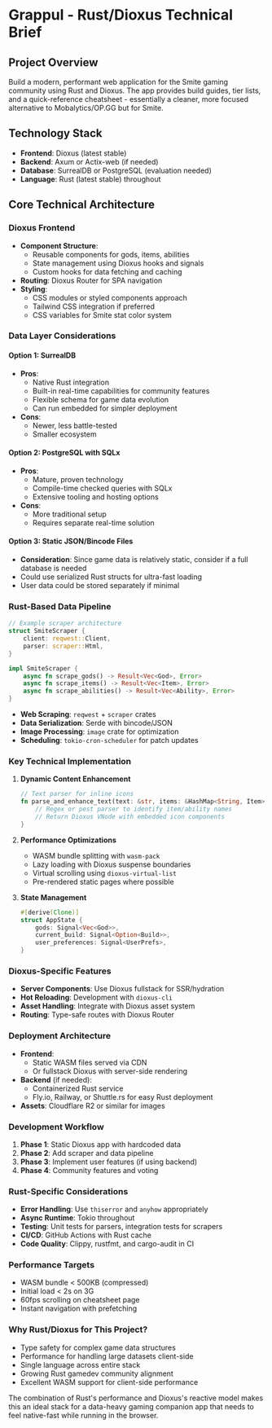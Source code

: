 # Grappul - Rust/Dioxus Technical Brief

## Project Overview
Build a modern, performant web application for the Smite gaming community using Rust and Dioxus. The app provides build guides, tier lists, and a quick-reference cheatsheet - essentially a cleaner, more focused alternative to Mobalytics/OP.GG but for Smite.

## Technology Stack
- **Frontend**: Dioxus (latest stable)
- **Backend**: Axum or Actix-web (if needed)
- **Database**: SurrealDB or PostgreSQL (evaluation needed)
- **Language**: Rust (latest stable) throughout

## Core Technical Architecture

### Dioxus Frontend
- **Component Structure**:
  - Reusable components for gods, items, abilities
  - State management using Dioxus hooks and signals
  - Custom hooks for data fetching and caching
- **Routing**: Dioxus Router for SPA navigation
- **Styling**: 
  - CSS modules or styled components approach
  - Tailwind CSS integration if preferred
  - CSS variables for Smite stat color system

### Data Layer Considerations

#### Option 1: SurrealDB
- **Pros**: 
  - Native Rust integration
  - Built-in real-time capabilities for community features
  - Flexible schema for game data evolution
  - Can run embedded for simpler deployment
- **Cons**: 
  - Newer, less battle-tested
  - Smaller ecosystem

#### Option 2: PostgreSQL with SQLx
- **Pros**: 
  - Mature, proven technology
  - Compile-time checked queries with SQLx
  - Extensive tooling and hosting options
- **Cons**: 
  - More traditional setup
  - Requires separate real-time solution

#### Option 3: Static JSON/Bincode Files
- **Consideration**: Since game data is relatively static, consider if a full database is needed
- Could use serialized Rust structs for ultra-fast loading
- User data could be stored separately if minimal

### Rust-Based Data Pipeline
```rust
// Example scraper architecture
struct SmiteScraper {
    client: reqwest::Client,
    parser: scraper::Html,
}

impl SmiteScraper {
    async fn scrape_gods() -> Result<Vec<God>, Error>
    async fn scrape_items() -> Result<Vec<Item>, Error>
    async fn scrape_abilities() -> Result<Vec<Ability>, Error>
}
```

- **Web Scraping**: `reqwest` + `scraper` crates
- **Data Serialization**: Serde with bincode/JSON
- **Image Processing**: `image` crate for optimization
- **Scheduling**: `tokio-cron-scheduler` for patch updates

### Key Technical Implementation

1. **Dynamic Content Enhancement**
   ```rust
   // Text parser for inline icons
   fn parse_and_enhance_text(text: &str, items: &HashMap<String, Item>) -> VNode {
       // Regex or pest parser to identify item/ability names
       // Return Dioxus VNode with embedded icon components
   }
   ```

2. **Performance Optimizations**
   - WASM bundle splitting with `wasm-pack`
   - Lazy loading with Dioxus suspense boundaries
   - Virtual scrolling using `dioxus-virtual-list`
   - Pre-rendered static pages where possible

3. **State Management**
   ```rust
   #[derive(Clone)]
   struct AppState {
       gods: Signal<Vec<God>>,
       current_build: Signal<Option<Build>>,
       user_preferences: Signal<UserPrefs>,
   }
   ```

### Dioxus-Specific Features
- **Server Components**: Use Dioxus fullstack for SSR/hydration
- **Hot Reloading**: Development with `dioxus-cli`
- **Asset Handling**: Integrate with Dioxus asset system
- **Routing**: Type-safe routes with Dioxus Router

### Deployment Architecture
- **Frontend**: 
  - Static WASM files served via CDN
  - Or fullstack Dioxus with server-side rendering
- **Backend** (if needed):
  - Containerized Rust service
  - Fly.io, Railway, or Shuttle.rs for easy Rust deployment
- **Assets**: Cloudflare R2 or similar for images

### Development Workflow
1. **Phase 1**: Static Dioxus app with hardcoded data
2. **Phase 2**: Add scraper and data pipeline
3. **Phase 3**: Implement user features (if using backend)
4. **Phase 4**: Community features and voting

### Rust-Specific Considerations
- **Error Handling**: Use `thiserror` and `anyhow` appropriately
- **Async Runtime**: Tokio throughout
- **Testing**: Unit tests for parsers, integration tests for scrapers
- **CI/CD**: GitHub Actions with Rust cache
- **Code Quality**: Clippy, rustfmt, and cargo-audit in CI

### Performance Targets
- WASM bundle < 500KB (compressed)
- Initial load < 2s on 3G
- 60fps scrolling on cheatsheet page
- Instant navigation with prefetching

### Why Rust/Dioxus for This Project?
- Type safety for complex game data structures
- Performance for handling large datasets client-side
- Single language across entire stack
- Growing Rust gamedev community alignment
- Excellent WASM support for client-side performance

The combination of Rust's performance and Dioxus's reactive model makes this an ideal stack for a data-heavy gaming companion app that needs to feel native-fast while running in the browser.